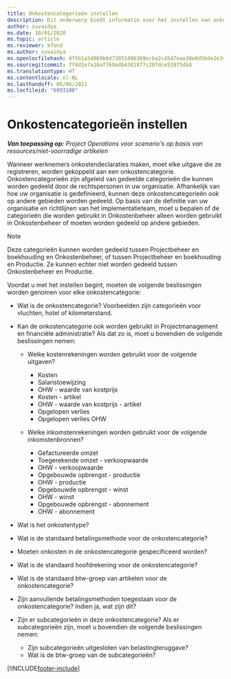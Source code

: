 ```yaml
---
title: Onkostencategorieën instellen
description: Dit onderwerp biedt informatie over het instellen van onkostencategorieën en gedeelde categorieën voor onkostendeclaraties.
author: suvaidya
ms.date: 10/01/2020
ms.topic: article
ms.reviewer: kfend
ms.author: suvaidya
ms.openlocfilehash: 8f5b1a5d069b8d73051406369ecba2c4547eaa38e0d5bde2e34f52c5b7b724bd
ms.sourcegitcommit: 7f8d1e7a16af769adb43d1877c28fdce53975db8
ms.translationtype: HT
ms.contentlocale: nl-NL
ms.lasthandoff: 08/06/2021
ms.locfileid: "6993100"
---
```

# <a name="set-up-expense-categories"></a>Onkostencategorieën instellen

_**Van toepassing op:** Project Operations voor scenario's op basis van resources/niet-voorradige artikelen_

Wanneer werknemers onkostendeclaraties maken, moet elke uitgave die ze registreren, worden gekoppeld aan een onkostencategorie. Onkostencategorieën zijn afgeleid van gedeelde categorieën die kunnen worden gedeeld door de rechtspersonen in uw organisatie. Afhankelijk van hoe uw organisatie is gedefinieerd, kunnen deze onkostencategorieën ook op andere gebieden worden gedeeld. Op basis van de definitie van uw organisatie en richtlijnen van het implementatieteam, moet u bepalen of de categorieën die worden gebruikt in Onkostenbeheer alleen worden gebruikt in Onkostenbeheer of moeten worden gedeeld op andere gebieden.

> [!NOTE]
> Deze categorieën kunnen worden gedeeld tussen Projectbeheer en boekhouding en Onkostenbeheer, of tussen Projectbeheer en boekhouding en Productie. Ze kunnen echter niet worden gedeeld tussen Onkostenbeheer en Productie.

Voordat u met het instellen begint, moeten de volgende beslissingen worden genomen voor elke onkostencategorie:

- Wat is de onkostencategorie? Voorbeelden zijn categorieën voor vluchten, hotel of kilometerstand.
- Kan de onkostencategorie ook worden gebruikt in Projectmanagement en financiële administratie? Als dat zo is, moet u bovendien de volgende beslissingen nemen:

    - Welke kostenrekeningen worden gebruikt voor de volgende uitgaven?

        - Kosten
        - Salaristoewijzing
        - OHW - waarde van kostprijs
        - Kosten - artikel
        - OHW - waarde van kostprijs - artikel
        - Opgelopen verlies
        - Opgelopen verlies OHW

    - Welke inkomstenrekeningen worden gebruikt voor de volgende inkomstenbronnen?

        - Gefactureerde omzet
        - Toegerekende omzet - verkoopwaarde
        - OHW - verkoopwaarde
        - Opgebouwde opbrengst - productie
        - OHW - productie
        - Opgebouwde opbrengst - winst
        - OHW - winst
        - Opgebouwde opbrengst - abonnement
        - OHW - abonnement

- Wat is het onkostentype?
- Wat is de standaard betalingsmethode voor de onkostencategorie?
- Moeten onkosten in de onkostencategorie gespecificeerd worden?
- Wat is de standaard hoofdrekening voor de onkostencategorie?
- Wat is de standaard btw-groep van artikelen voor de onkostencategorie?
- Zijn aanvullende betalingsmethoden toegestaan voor de onkostencategorie? Indien ja, wat zijn dit?
- Zijn er subcategorieën in deze onkostencategorie? Als er subcategorieën zijn, moet u bovendien de volgende beslissingen nemen:

    - Zijn subcategorieën uitgesloten van belastingteruggave?
    - Wat is de btw-groep van de subcategorieën?


[!INCLUDE[footer-include](../includes/footer-banner.md)]